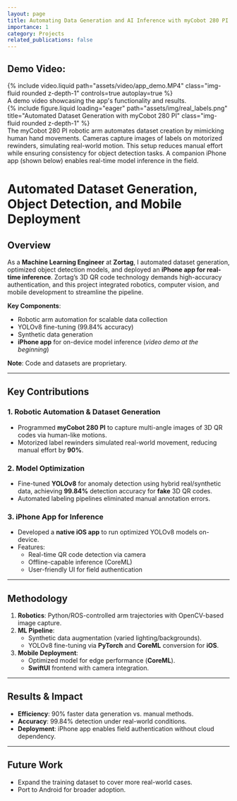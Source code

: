 ```yaml
---
layout: page
title: Automating Data Generation and AI Inference with myCobot 280 PI & iPhone App
importance: 1
category: Projects
related_publications: false
---
```


## Demo Video:

<div class="row mt-3">
    <div class="col-sm mt-3 mt-md-0">
        {% include video.liquid path="assets/video/app_demo.MP4" class="img-fluid rounded z-depth-1" controls=true autoplay=true %}
    </div>
</div>
<div class="caption">
    A demo video showcasing the app's functionality and results.
</div>

<div class="row">
    <div class="col-sm mt-3 mt-md-0">
        {% include figure.liquid loading="eager" path="assets/img/real_labels.png" title="Automated Dataset Generation with myCobot 280 PI" class="img-fluid rounded z-depth-1" %}
    </div>
</div>
<div class="caption">
    The myCobot 280 PI robotic arm automates dataset creation by mimicking human hand movements. Cameras capture images of labels on motorized rewinders, simulating real-world motion. This setup reduces manual effort while ensuring consistency for object detection tasks. A companion iPhone app (shown below) enables real-time model inference in the field.
</div>

# Automated Dataset Generation, Object Detection, and Mobile Deployment

## Overview

As a **Machine Learning Engineer** at **Zortag**, I automated dataset generation, optimized object detection models, and deployed an **iPhone app for real-time inference**. Zortag’s 3D QR code technology demands high-accuracy authentication, and this project integrated robotics, computer vision, and mobile development to streamline the pipeline.

**Key Components**:

- Robotic arm automation for scalable data collection
- YOLOv8 fine-tuning (99.84% accuracy)
- Synthetic data generation
- **iPhone app** for on-device model inference (_video demo at the beginning_)

**Note**: Code and datasets are proprietary.

---

## Key Contributions

### 1. Robotic Automation & Dataset Generation

- Programmed **myCobot 280 PI** to capture multi-angle images of 3D QR codes via human-like motions.
- Motorized label rewinders simulated real-world movement, reducing manual effort by **90%**.

### 2. Model Optimization

- Fine-tuned **YOLOv8** for anomaly detection using hybrid real/synthetic data, achieving **99.84%** detection accuracy for **fake** 3D QR codes.
- Automated labeling pipelines eliminated manual annotation errors.

### 3. iPhone App for Inference

- Developed a **native iOS app** to run optimized YOLOv8 models on-device.
- Features:
  - Real-time QR code detection via camera
  - Offline-capable inference (CoreML)
  - User-friendly UI for field authentication

---

## Methodology

1. **Robotics**: Python/ROS-controlled arm trajectories with OpenCV-based image capture.
2. **ML Pipeline**:
   - Synthetic data augmentation (varied lighting/backgrounds).
   - YOLOv8 fine-tuning via **PyTorch** and **CoreML** conversion for **iOS**.
3. **Mobile Deployment**:
   - Optimized model for edge performance (**CoreML**).
   - **SwiftUI** frontend with camera integration.

---

## Results & Impact

- **Efficiency**: 90% faster data generation vs. manual methods.
- **Accuracy**: 99.84% detection under real-world conditions.
- **Deployment**: iPhone app enables field authentication without cloud dependency.

---

## Future Work

- Expand the training dataset to cover more real-world cases.
- Port to Android for broader adoption.
